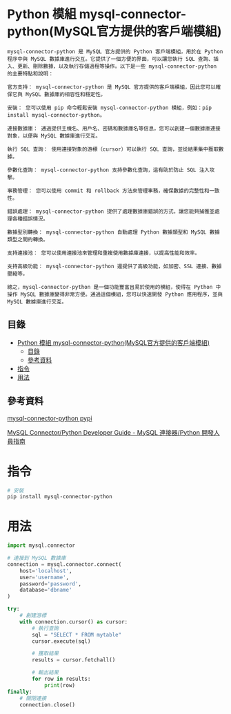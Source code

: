 # Python 模組 mysql-connector-python(MySQL官方提供的客戶端模組)

```
mysql-connector-python 是 MySQL 官方提供的 Python 客戶端模組，用於在 Python 程序中與 MySQL 數據庫進行交互。它提供了一個方便的界面，可以讓您執行 SQL 查詢、插入、更新、刪除數據，以及執行存儲過程等操作。以下是一些 mysql-connector-python 的主要特點和說明：

官方支持： mysql-connector-python 是 MySQL 官方提供的客戶端模組，因此您可以確保它與 MySQL 數據庫的相容性和穩定性。

安裝： 您可以使用 pip 命令輕鬆安裝 mysql-connector-python 模組，例如：pip install mysql-connector-python。

連接數據庫： 通過提供主機名、用戶名、密碼和數據庫名等信息，您可以創建一個數據庫連接對象，以便與 MySQL 數據庫進行交互。

執行 SQL 查詢： 使用連接對象的游標（cursor）可以執行 SQL 查詢，並從結果集中獲取數據。

參數化查詢： mysql-connector-python 支持參數化查詢，這有助於防止 SQL 注入攻擊。

事務管理： 您可以使用 commit 和 rollback 方法來管理事務，確保數據的完整性和一致性。

錯誤處理： mysql-connector-python 提供了處理數據庫錯誤的方式，讓您能夠捕獲並處理各種錯誤情況。

數據型別轉換： mysql-connector-python 自動處理 Python 數據類型和 MySQL 數據類型之間的轉換。

支持連接池： 您可以使用連接池來管理和重複使用數據庫連接，以提高性能和效率。

支持高級功能： mysql-connector-python 還提供了高級功能，如加密、SSL 連接、數據壓縮等。

總之，mysql-connector-python 是一個功能豐富且易於使用的模組，使得在 Python 中操作 MySQL 數據庫變得非常方便。通過這個模組，您可以快速開發 Python 應用程序，並與 MySQL 數據庫進行交互。
```

## 目錄

- [Python 模組 mysql-connector-python(MySQL官方提供的客戶端模組)](#python-模組-mysql-connector-pythonmysql官方提供的客戶端模組)
  - [目錄](#目錄)
  - [參考資料](#參考資料)
- [指令](#指令)
- [用法](#用法)

## 參考資料

[mysql-connector-python pypi](https://pypi.org/project/mysql-connector-python/)

[MySQL Connector/Python Developer Guide - MySQL 連接器/Python 開發人員指南](https://dev.mysql.com/doc/connector-python/en/)

# 指令

```bash
# 安裝
pip install mysql-connector-python
```

# 用法

```Python
import mysql.connector

# 連接到 MySQL 數據庫
connection = mysql.connector.connect(
    host='localhost',
    user='username',
    password='password',
    database='dbname'
)

try:
    # 創建游標
    with connection.cursor() as cursor:
        # 執行查詢
        sql = "SELECT * FROM mytable"
        cursor.execute(sql)

        # 獲取結果
        results = cursor.fetchall()

        # 輸出結果
        for row in results:
            print(row)
finally:
    # 關閉連接
    connection.close()
```
